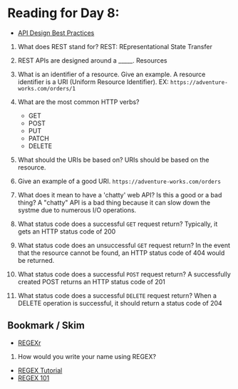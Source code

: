 # Reading for Day 8:

- [API Design Best Practices](<https://docs.microsoft.com/en-us/azure/architecture/best-practices/api-design>)

1. What does REST stand for?
  REST: REpresentational State Transfer
2. REST APIs are designed around a _____.
  Resources
3. What is an identifier of a resource. Give an example.
  A resource identifier is a URI (Uniform Resource Identifier). EX:
  `https://adventure-works.com/orders/1`
4. What are the most common HTTP verbs?

    - GET
    - POST
    - PUT
    - PATCH 
    - DELETE

5. What should the URIs be based on?
  URIs should be based on the resource.
6. Give an example of a good URI.
  `https://adventure-works.com/orders`
7. What does it mean to have a 'chatty' web API? Is this a good or a bad thing?
  A "chatty" API is a bad thing because it can slow down the systme due to numerous I/O operations.
8. What status code does a successful `GET` request return?
  Typically, it gets an HTTP status code of 200
9. What status code does an unsuccessful `GET` request return?
  In the event that the resource cannot be found, an HTTP status code of 404 would be returned.
10. What status code does a successful `POST` request return?
  A successfully created POST returns an HTTP status code of 201
11. What status code does a successful `DELETE` request return?
  When a DELETE operation is successful, it should return a status code of 204

## Bookmark / Skim

- [REGEXr](<https://regexr.com/>)

1. How would you write your name using REGEX?

- [REGEX Tutorial](<https://medium.com/factory-mind/regex-tutorial-a-simple-cheatsheet-by-examples-649dc1c3f285>)
- [REGEX 101](<https://regex101.com/>)